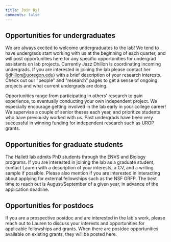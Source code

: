 ```yaml
---
title: Join Us!
comments: false
---
```


## Opportunities for undergraduates
We are always excited to welcome undergraduates to the lab! We tend to have undergrads start working with us at the beginning of each quarter, and will post opportunities here for any specific opportunities for undergrad assistants on lab projects. Currently Jazz Dhillon is coordinating incoming undergrads. If you are interested in joining the lab please contact her (jdhillon@uoregon.edu) with a brief description of your research interests. Check out our "people" and "research" pages to get a sense of ongoing projects and what current undergrads are doing.

Opportunities range from participating in others' research to gain experience, to eventually conducting your own independent project. We especially encourage getting involved in the lab early in your college career! We supervise a couple of senior theses each year, and prioritize students who have previously worked with us. Past undergrads have been very successful in winning funding for independent research such as UROP grants.


## Opportunities for graduate students
The Hallett lab admits PhD students through the ENVS and Biology programs. If you are interested in joining the lab as a graduate student, contact Lauren with a description of your interests, a CV, and a writing sample if possible. Please also mention if you are interested in interacting about applying for external fellowships such as the NSF GRFP. The best time to reach out is August/September of a given year, in advance of the application deadline. 


## Opportunities for postdocs
If you are a prospective postdoc and are interested in the lab's work, please reach out to Lauren to discuss your interests and opportunities for applicable fellowships and grants.
When there are postdoc opportunities available on existing grants, they will be posted here.


